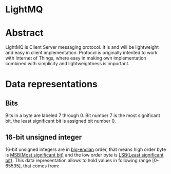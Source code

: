# LightMQ

# Abstract
LightMQ is Client Server messaging protocol. It is and will be lightweight and easy in client implementation. Protocol is originally intented to work with Internet of Things, where easy in making own implementation combined with simplicity and lightweightness is important.


# Data representations
## Bits
Bits in a byte are labeled 7 through 0. Bit number 7 is the most significant bit, the least significant bit is assigned bit number 0.

## 16-bit unsigned integer
16-bit unsigned integers are in [big-endian](https://en.wikipedia.org/wiki/Endiannes) order, that means high order byte is [MSB(Most significant bit)](https://en.wikipedia.org/wiki/Bit_numbering#Most_significant_bit) and the low order byte is [LSB(Least significant bit)](https://en.wikipedia.org/wiki/Bit_numbering#Least_significant_bit). This data representation allows to hold values in following range [0-65535], that comes from:

